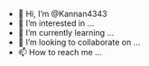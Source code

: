- 👋 Hi, I’m @Kannan4343
- 👀 I’m interested in ...
- 🌱 I’m currently learning ...
- 💞️ I’m looking to collaborate on ...
- 📫 How to reach me ...

<!---
Kannan4343/Kannan4343 is a ✨ special ✨ repository because its `README.md` (this file) appears on your GitHub profile.
You can click the Preview link to take a look at your changes.
--->
